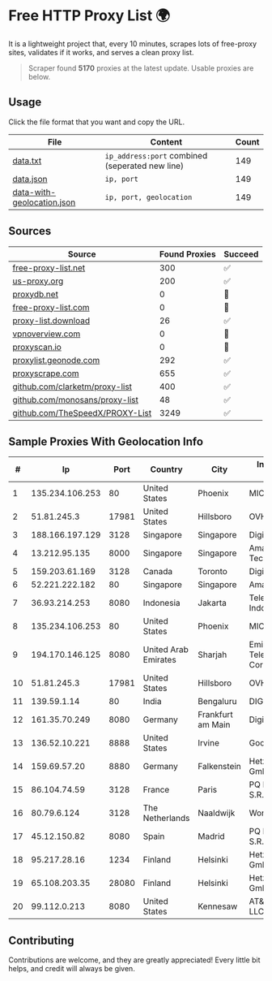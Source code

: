 
# Free HTTP Proxy List 🌍

It is a lightweight project that, every 10 minutes, scrapes lots of free-proxy sites, validates if it works, and serves a clean proxy list.


> Scraper found **5170** proxies at the latest update. Usable proxies are below.

## Usage

Click the file format that you want and copy the URL.


|File|Content|Count|
|----|-------|-----|
|[data.txt](https://raw.githubusercontent.com/themiralay/Proxy-List-World/master/data.txt)|`ip_address:port` combined (seperated new line)|149|
|[data.json](https://raw.githubusercontent.com/themiralay/Proxy-List-World/master/data.json)|`ip, port`|149|
|[data-with-geolocation.json](https://raw.githubusercontent.com/themiralay/Proxy-List-World/master/data-with-geolocation.json)|`ip, port, geolocation`|149|

## Sources

|Source|Found Proxies|Succeed|
|------|-------------|-------|
|[free-proxy-list.net](https://free-proxy-list.net)|300|✅|
|[us-proxy.org](https://www.us-proxy.org)|200|✅|
|[proxydb.net](http://proxydb.net)|0|🚫|
|[free-proxy-list.com](https://free-proxy-list.com/?page=&port=&type%5B%5D=http&type%5B%5D=https&up_time=0&search=Search)|0|🚫|
|[proxy-list.download](https://www.proxy-list.download/HTTP)|26|✅|
|[vpnoverview.com](https://vpnoverview.com/privacy/anonymous-browsing/free-proxy-servers)|0|🚫|
|[proxyscan.io](https://www.proxyscan.io)|0|🚫|
|[proxylist.geonode.com](https://proxylist.geonode.com/api/proxy-list?limit=300&page=1&sort_by=lastChecked&sort_type=desc&protocols=http,https)|292|✅|
|[proxyscrape.com](https://api.proxyscrape.com/v2/?request=displayproxies&protocol=http&timeout=10000&country=all&ssl=all&anonymity=all)|655|✅|
|[github.com/clarketm/proxy-list](https://raw.githubusercontent.com/clarketm/proxy-list/master/proxy-list-raw.txt)|400|✅|
|[github.com/monosans/proxy-list](https://raw.githubusercontent.com/monosans/proxy-list/main/proxies/http.txt)|48|✅|
|[github.com/TheSpeedX/PROXY-List](https://raw.githubusercontent.com/TheSpeedX/PROXY-List/master/http.txt)|3249|✅|


## Sample Proxies With Geolocation Info

|#|Ip|Port|Country|City|Internet Service Provider|
|-|--|----|-------|----|-------------------------|
|1|135.234.106.253|80|United States|Phoenix|MICROSOFT|
|2|51.81.245.3|17981|United States|Hillsboro|OVH SAS|
|3|188.166.197.129|3128|Singapore|Singapore|DigitalOcean, LLC|
|4|13.212.95.135|8000|Singapore|Singapore|Amazon Technologies Inc.|
|5|159.203.61.169|3128|Canada|Toronto|DigitalOcean, LLC|
|6|52.221.222.182|80|Singapore|Singapore|Amazon.com, Inc.|
|7|36.93.214.253|8080|Indonesia|Jakarta|Telekomunikasi Indonesia|
|8|135.234.106.253|80|United States|Phoenix|MICROSOFT|
|9|194.170.146.125|8080|United Arab Emirates|Sharjah|Emirates Telecommunications Corporation|
|10|51.81.245.3|17981|United States|Hillsboro|OVH SAS|
|11|139.59.1.14|80|India|Bengaluru|DIGITALOCEAN|
|12|161.35.70.249|8080|Germany|Frankfurt am Main|DigitalOcean, LLC|
|13|136.52.10.221|8888|United States|Irvine|Google Fiber Inc.|
|14|159.69.57.20|8880|Germany|Falkenstein|Hetzner Online GmbH|
|15|86.104.74.59|3128|France|Paris|PQ HOSTING PLUS S.R.L.|
|16|80.79.6.124|3128|The Netherlands|Naaldwijk|WorldStream B.V.|
|17|45.12.150.82|8080|Spain|Madrid|PQ HOSTING PLUS S.R.L.|
|18|95.217.28.16|1234|Finland|Helsinki|Hetzner Online GmbH|
|19|65.108.203.35|28080|Finland|Helsinki|Hetzner Online GmbH|
|20|99.112.0.213|8080|United States|Kennesaw|AT&T Enterprises, LLC|



## Contributing

Contributions are welcome, and they are greatly appreciated! Every
little bit helps, and credit will always be given.

